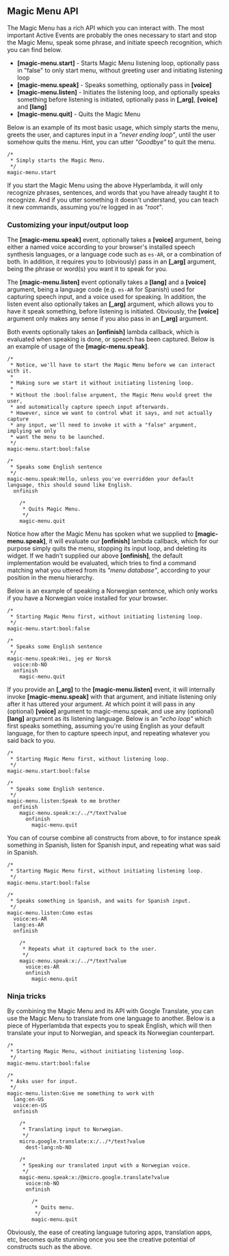 ## Magic Menu API

The Magic Menu has a rich API which you can interact with. The most important Active Events are probably
the ones necessary to start and stop the Magic Menu, speak some phrase, and initiate speech recognition,
which you can find below.

* __[magic-menu.start]__ - Starts Magic Menu listening loop, optionally pass in "false" to only start menu, without greeting user and initiating listening loop
* __[magic-menu.speak]__ - Speaks something, optionally pass in **[voice]**
* __[magic-menu.listen]__ - Initiates the listening loop, and optionally speaks something before listening is initiated, optionally pass in **[\_arg]**, **[voice]** and **[lang]**
* __[magic-menu.quit]__ - Quits the Magic Menu

Below is an example of its most basic usage, which simply starts the menu, greets the user, and captures input
in a _"never ending loop"_, until the user somehow quits the menu. Hint, you can utter _"Goodbye"_ to quit the
menu.

```hyperlambda-snippet
/*
 * Simply starts the Magic Menu.
 */
magic-menu.start
```

If you start the Magic Menu using the above Hyperlambda, it will only recognize phrases, sentences, and words
that you have already taught it to recognize. And if you utter something it doesn't understand, you can teach
it new commands, assuming you're logged in as _"root"_.

### Customizing your input/output loop

The **[magic-menu.speak]** event, optionally takes a **[voice]** argument, being either a named voice according
to your browser's installed speech synthesis languages, or a language code such as `es-AR`, or a
combination of both. In addition, it requires you to (obviously) pass in an **[\_arg]** argument, being the
phrase or word(s) you want it to speak for you.

The **[magic-menu.listen]** event optionally takes a **[lang]** and a **[voice]** argument, being a language
code (e.g. `es-AR` for Spanish) used for capturing speech input, and a voice used for speaking. In addition,
the listen event also optionally takes an **[\_arg]** argument, which allows you to have it speak something,
before listening is initiated. Obviously, the **[voice]** argument only makes any sense if you also pass in
an **[\_arg]** argument.

Both events optionally takes an **[onfinish]** lambda callback, which is evaluated when speaking is done,
or speech has been captured. Below is an example of usage of the **[magic-menu.speak]**.

```hyperlambda-snippet
/*
 * Notice, we'll have to start the Magic Menu before we can interact with it.
 *
 * Making sure we start it without initiating listening loop.
 *
 * Without the :bool:false argument, the Magic Menu would greet the user,
 * and automatically capture speech input afterwards.
 * However, since we want to control what it says, and not actually capture
 * any input, we'll need to invoke it with a "false" argument, implying we only
 * want the menu to be launched.
 */
magic-menu.start:bool:false

/*
 * Speaks some English sentence
 */
magic-menu.speak:Hello, unless you've overridden your default language, this should sound like English.
  onfinish

    /*
     * Quits Magic Menu.
     */
    magic-menu.quit
```

Notice how after the Magic Menu has spoken what we supplied to **[magic-menu.speak]**, it will evaluate our
**[onfinish]** lambda callback, which for our purpose simply quits the menu, stopping its input loop, and
deleting its widget. If we hadn't supplied our above **[onfinish]**, the default implementation would be
evaluated, which tries to find a command matching what you uttered from its _"menu database"_, according to
your position in the menu hierarchy.

Below is an example of speaking a Norwegian sentence, which only works if you have a Norwegian voice installed
for your browser.

```hyperlambda-snippet
/*
 * Starting Magic Menu first, without initiating listening loop.
 */
magic-menu.start:bool:false

/*
 * Speaks some English sentence
 */
magic-menu.speak:Hei, jeg er Norsk
  voice:nb-NO
  onfinish
    magic-menu.quit
```

If you provide an **[\_arg]** to the **[magic-menu.listen]** event, it will internally invoke **[magic-menu.speak]**
with that argument, and initiate listening only after it has uttered your argument. At which point it will pass
in any (optional) **[voice]** argument to magic-menu.speak, and use any (optional) **[lang]** argument as its
listening language. Below is an _"echo loop"_ which first speaks something, assuming you're using English as your
default language, for then to capture speech input, and repeating whatever you said back to you.

```hyperlambda-snippet
/*
 * Starting Magic Menu first, without listening loop.
 */
magic-menu.start:bool:false

/*
 * Speaks some English sentence.
 */
magic-menu.listen:Speak to me brother
  onfinish
    magic-menu.speak:x:/../*/text?value
      onfinish
        magic-menu.quit
```

You can of course combine all constructs from above, to for instance speak something in Spanish, listen
for Spanish input, and repeating what was said in Spanish.

```hyperlambda-snippet
/*
 * Starting Magic Menu first, without initiating listening loop.
 */
magic-menu.start:bool:false

/*
 * Speaks something in Spanish, and waits for Spanish input.
 */
magic-menu.listen:Como estas
  voice:es-AR
  lang:es-AR
  onfinish

    /*
     * Repeats what it captured back to the user.
     */
    magic-menu.speak:x:/../*/text?value
      voice:es-AR
      onfinish
        magic-menu.quit
```

### Ninja tricks

By combining the Magic Menu and its API with Google Translate, you can use the Magic Menu to translate
from one language to another. Below is a piece of Hyperlambda that expects you to speak English, which
will then translate your input to Norwegian, and speack its Norwegian counterpart.

```hyperlambda-snippet
/*
 * Starting Magic Menu, without initiating listening loop.
 */
magic-menu.start:bool:false

/*
 * Asks user for input.
 */
magic-menu.listen:Give me something to work with
  lang:en-US
  voice:en-US
  onfinish

    /*
     * Translating input to Norwegian.
     */
    micro.google.translate:x:/../*/text?value
      dest-lang:nb-NO

    /*
     * Speaking our translated input with a Norwegian voice.
     */
    magic-menu.speak:x:/@micro.google.translate?value
      voice:nb-NO
      onfinish

        /*
         * Quits menu.
         */
        magic-menu.quit
```

Obviously, the ease of creating language tutoring apps, translation apps, etc, becomes quite stunning once
you see the creative potential of constructs such as the above.

